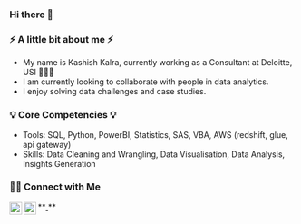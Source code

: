 ### Hi there 👋

### ⚡ A little bit about me ⚡
- My name is Kashish Kalra, currently working as a Consultant at Deloitte, USI 🙋🏻‍♀️
- I am currently looking to collaborate with people in data analytics.
- I enjoy solving data challenges and case studies.

### 💡 Core Competencies 💡
- Tools: SQL, Python, PowerBI, Statistics, SAS, VBA, AWS (redshift, glue, api gateway)
- Skills: Data Cleaning and Wrangling, Data Visualisation, Data Analysis, Insights Generation

### 🙌🏻 Connect with Me
 <a href="https://www.linkedin.com/in/kashish-kalra-/">
  <img align="left" alt="Kashsih's LinkedIN" width="22px" src="https://i.stack.imgur.com/gVE0j.png" />
</a>
**<a href="https://twitter.com/Kashish__kalra">
  <img align="left" alt="Kashish Kalra | Twitter" width="22px" src="https://raw.githubusercontent.com/peterthehan/peterthehan/master/assets/twitter.svg" />
</a>**


<!--
**kalrakashish/kalrakashish** is a ✨ _special_ ✨ repository because its `README.md` (this file) appears on your GitHub profile.

Here are some ideas to get you started:

- 🔭 I’m currently working on ...
- 🌱 I’m currently learning ...
- 👯 I’m looking to collaborate on ...
- 🤔 I’m looking for help with ...
- 💬 Ask me about ...
- 📫 How to reach me: ...
- 😄 Pronouns: ...
- ⚡ Fun fact: ...
-->
